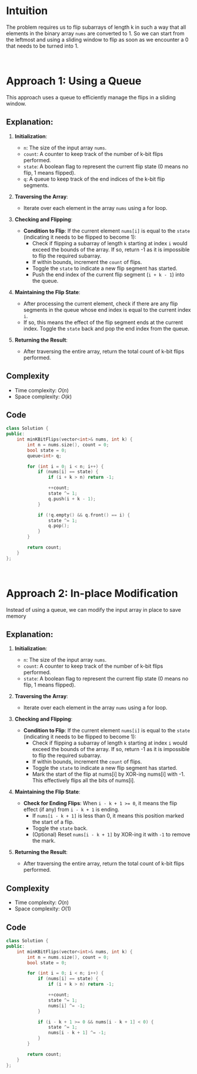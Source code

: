 # Intuition

The problem requires us to flip subarrays of length k in such a way that all elements in the binary array `nums` are converted to 1. So we can start from the leftmost and using a sliding window to flip as soon as we encounter a 0 that needs to be turned into 1.
<p>&nbsp;</p>

# Approach 1: Using a Queue

This approach uses a queue to efficiently manage the flips in a sliding window.

## Explanation:

1. **Initialization**:
   - `n`: The size of the input array `nums`.
   - `count`: A counter to keep track of the number of k-bit flips performed.
   - `state`: A boolean flag to represent the current flip state (0 means no flip, 1 means flipped).
   - `q`: A queue to keep track of the end indices of the k-bit flip segments.

2. **Traversing the Array**:
   - Iterate over each element in the array `nums` using a for loop.

3. **Checking and Flipping**:
   - **Condition to Flip**: If the current element `nums[i]` is equal to the `state` (indicating it needs to be flipped to become 1):
     - Check if flipping a subarray of length `k` starting at index `i` would exceed the bounds of the array. If so, return -1 as it is impossible to flip the required subarray.
     - If within bounds, increment the `count` of flips.
     - Toggle the `state` to indicate a new flip segment has started.
     - Push the end index of the current flip segment (`i + k - 1`) into the queue.

4. **Maintaining the Flip State**:
   - After processing the current element, check if there are any flip segments in the queue whose end index is equal to the current index `i`.
   - If so, this means the effect of the flip segment ends at the current index. Toggle the `state` back and pop the end index from the queue.

5. **Returning the Result**:
   - After traversing the entire array, return the total count of k-bit flips performed.

## Complexity
- Time complexity: $O(n)$
- Space complexity: $O(k)$

## Code
```cpp []
class Solution {
public:
    int minKBitFlips(vector<int>& nums, int k) {
        int n = nums.size(), count = 0;
        bool state = 0;
        queue<int> q;

        for (int i = 0; i < n; i++) {
            if (nums[i] == state) {
                if (i + k > n) return -1;

                ++count;
                state ^= 1;
                q.push(i + k - 1);
            }

            if (!q.empty() && q.front() == i) {
                state ^= 1;
                q.pop();
            }
        }

        return count;
    }
};
```
<p>&nbsp;</p>

# Approach 2: In-place Modification

Instead of using a queue, we can modify the input array in place to save memory

## Explanation:

1. **Initialization**:
   - `n`: The size of the input array `nums`.
   - `count`: A counter to keep track of the number of k-bit flips performed.
   - `state`: A boolean flag to represent the current flip state (0 means no flip, 1 means flipped).

2. **Traversing the Array**:
   - Iterate over each element in the array `nums` using a for loop.

3. **Checking and Flipping**:
   - **Condition to Flip**: If the current element `nums[i]` is equal to the `state` (indicating it needs to be flipped to become 1):
     - Check if flipping a subarray of length `k` starting at index `i` would exceed the bounds of the array. If so, return -1 as it is impossible to flip the required subarray.
     - If within bounds, increment the `count` of flips.
     - Toggle the `state` to indicate a new flip segment has started.
     - Mark the start of the flip at nums[i] by XOR-ing nums[i] with -1. This effectively flips all the bits of nums[i].

4. **Maintaining the Flip State**:
   - **Check for Ending Flips**: When `i - k + 1 >= 0`, it means the flip effect (if any) from `i - k + 1` is ending.
     - If `nums[i - k + 1]` is less than 0, it means this position marked the start of a flip.
     - Toggle the `state` back.
     - (Optional) Reset `nums[i - k + 1]` by XOR-ing it with `-1` to remove the mark.

5. **Returning the Result**:
   - After traversing the entire array, return the total count of k-bit flips performed.

## Complexity
- Time complexity: $O(n)$
- Space complexity: $O(1)$

## Code
```cpp []
class Solution {
public:
    int minKBitFlips(vector<int>& nums, int k) {
        int n = nums.size(), count = 0;
        bool state = 0;

        for (int i = 0; i < n; i++) {
            if (nums[i] == state) {
                if (i + k > n) return -1;

                ++count;
                state ^= 1;
                nums[i] ^= -1;
            }

            if (i - k + 1 >= 0 && nums[i - k + 1] < 0) {
                state ^= 1;
                nums[i - k + 1] ^= -1;
            }
        }

        return count;
    }
};
```

